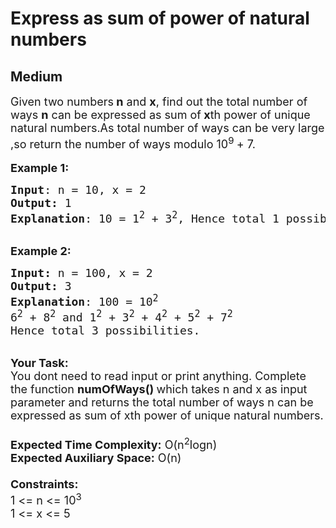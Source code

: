 # Express as sum of power of natural numbers
## Medium 
<div class="problem-statement">
                <p></p><p><span style="font-size:18px">Given two numbers<strong>&nbsp;n</strong>&nbsp;and <strong>x</strong>, find out the total number of ways <strong>n</strong>&nbsp;can be expressed as sum of<strong>&nbsp;x</strong>th power of unique natural numbers.As total number of ways can be very large ,so&nbsp;return the number of ways&nbsp;modulo 10<sup>9 </sup>+ 7.&nbsp;</span><br>
<br>
<span style="font-size:18px"><strong>Example 1:</strong></span></p>

<pre style="position: relative;"><span style="font-size:18px"><strong>Input</strong>: n = 10, x = 2
<strong>Output:</strong>&nbsp;1&nbsp;
<strong>Explanation</strong>: 10 = 1<sup>2</sup> + 3<sup>2</sup>, Hence total 1 possibility.</span><span style="font-size:18px"> 
</span><div class="open_grepper_editor" title="Edit &amp; Save To Grepper"></div></pre>

<p><br>
<span style="font-size:18px"><strong>Example 2:</strong></span></p>

<pre style="position: relative;"><span style="font-size:18px"><strong>Input: </strong>n = 100, x = 2
<strong>Output:&nbsp;</strong>3
<strong>Explanation</strong>: 100 = 10<sup>2</sup> 
6<sup>2</sup> + 8<sup>2</sup> and 1<sup>2</sup> + 3<sup>2</sup> + 4<sup>2</sup> + 5<sup>2</sup> + 7<sup>2</sup> 
Hence total 3 possibilities.</span><span style="font-size:18px"> 
</span><div class="open_grepper_editor" title="Edit &amp; Save To Grepper"></div></pre>

<p><br>
<span style="font-size:18px"><strong>Your Task:&nbsp;&nbsp;</strong><br>
You dont need to read input or print anything. Complete the function <strong>numOfWays()&nbsp;</strong>which takes n&nbsp;and x&nbsp;as input parameter and returns&nbsp;the total number of ways n&nbsp;can be expressed as sum of xth power of unique natural numbers.<br>
<br>
<strong>Expected Time Complexity:</strong> O(n<sup>2</sup>logn)<br>
<strong>Expected Auxiliary Space:</strong> O(n)<br>
<br>
<strong>Constraints:</strong><br>
1 &lt;= n&nbsp;&lt;= 10<sup>3</sup><br>
1 &lt;= x&nbsp;&lt;= 5</span></p>
 <p></p>
            </div>